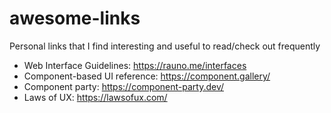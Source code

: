 # awesome-links
Personal links that I find interesting and useful to read/check out frequently

- Web Interface Guidelines: https://rauno.me/interfaces
- Component-based UI reference: https://component.gallery/
- Component party: https://component-party.dev/
- Laws of UX: https://lawsofux.com/